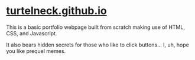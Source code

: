 # <a href="https://turtelneck.github.io/">turtelneck.github.io</a>
This is a basic portfolio webpage built from scratch making use of HTML, CSS, and Javascript.

It also bears hidden secrets for those who like to click buttons... I, uh, hope you like prequel memes.
